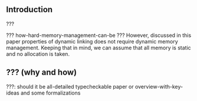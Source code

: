 ## Introduction

???

??? how-hard-memory-management-can-be ??? However, discussed in this
paper properties of dynamic linking does not require dynamic memory
management. Keeping that in mind, we can assume that all memory is static
and no allocation is taken.

## ??? (why and how)

???: should it be all-detailed typecheckable paper or
overview-with-key-ideas and some formalizations
